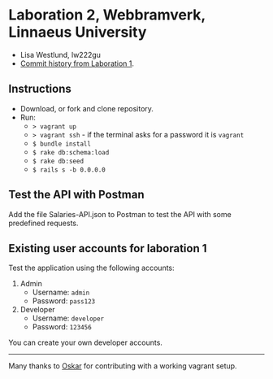 # Laboration 2, Webbramverk, Linnaeus University
* Lisa Westlund, lw222gu
* [Commit history from Laboration 1](https://github.com/lw222gu/1dv450_lw222gu).

## Instructions
* Download, or fork and clone repository.
* Run:
  * `> vagrant up`
  * `> vagrant ssh` - if the terminal asks for a password it is `vagrant`
  * `$ bundle install`
  * `$ rake db:schema:load`
  * `$ rake db:seed`
  * `$ rails s -b 0.0.0.0`

## Test the API with Postman
Add the file Salaries-API.json to Postman to test the API with some predefined requests.

## Existing user accounts for laboration 1
Test the application using the following accounts:

1. Admin
   * Username: `admin`
   * Password: `pass123`
2. Developer
   * Username: `developer`
   * Password: `123456`

You can create your own developer accounts.

---
Many thanks to [Oskar](https://github.com/OskarKlintrot) for contributing with a working vagrant setup.
